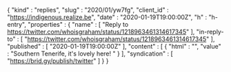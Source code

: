 {
  "kind" : "replies",
  "slug" : "2020/01/yw7fg",
  "client_id" : "https://indigenous.realize.be",
  "date" : "2020-01-19T19:00:00Z",
  "h" : "h-entry",
  "properties" : {
    "name" : [ "Reply to https://twitter.com/whoisgraham/status/1218963461314617345" ],
    "in-reply-to" : [ "https://twitter.com/whoisgraham/status/1218963461314617345" ],
    "published" : [ "2020-01-19T19:00:00Z" ],
    "content" : [ {
      "html" : "",
      "value" : "Southern Tenerife, it's lovely here! "
    } ],
    "syndication" : [ "https://brid.gy/publish/twitter" ]
  }
}
